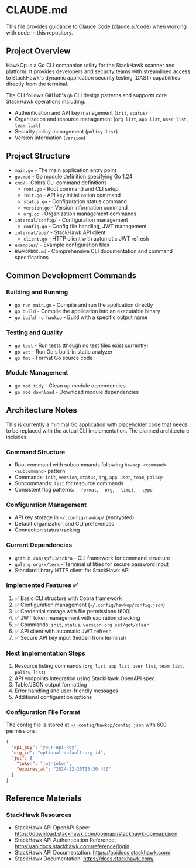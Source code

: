 # CLAUDE.md

This file provides guidance to Claude Code (claude.ai/code) when working with code in this repository.

## Project Overview

HawkOp is a Go CLI companion utility for the StackHawk scanner and platform. It provides developers and security teams with streamlined access to StackHawk's dynamic application security testing (DAST) capabilities directly from the terminal.

The CLI follows GitHub's `gh` CLI design patterns and supports core StackHawk operations including:
- Authentication and API key management (`init`, `status`)
- Organization and resource management (`org list`, `app list`, `user list`, `team list`)  
- Security policy management (`policy list`)
- Version information (`version`)

## Project Structure

- `main.go` - The main application entry point
- `go.mod` - Go module definition specifying Go 1.24
- `cmd/` - Cobra CLI command definitions
  - `root.go` - Root command and CLI setup
  - `init.go` - API key initialization command
  - `status.go` - Configuration status command
  - `version.go` - Version information command
  - `org.go` - Organization management commands
- `internal/config/` - Configuration management
  - `config.go` - Config file handling, JWT management
- `internal/api/` - StackHawk API client
  - `client.go` - HTTP client with automatic JWT refresh
- `examples/` - Example configuration files
- `HAWKOPDOC.md` - Comprehensive CLI documentation and command specifications

## Common Development Commands

### Building and Running
- `go run main.go` - Compile and run the application directly
- `go build` - Compile the application into an executable binary
- `go build -o hawkop` - Build with a specific output name

### Testing and Quality
- `go test` - Run tests (though no test files exist currently)
- `go vet` - Run Go's built-in static analyzer
- `go fmt` - Format Go source code

### Module Management
- `go mod tidy` - Clean up module dependencies
- `go mod download` - Download module dependencies

## Architecture Notes

This is currently a minimal Go application with placeholder code that needs to be replaced with the actual CLI implementation. The planned architecture includes:

### Command Structure
- Root command with subcommands following `hawkop <command> <subcommand>` pattern
- Commands: `init`, `version`, `status`, `org`, `app`, `user`, `team`, `policy`
- Subcommands: `list` for resource commands
- Consistent flag patterns: `--format`, `--org`, `--limit`, `--type`

### Configuration Management  
- API key storage in `~/.config/hawkop/` (encrypted)
- Default organization and CLI preferences
- Connection status tracking

### Current Dependencies
- `github.com/spf13/cobra` - CLI framework for command structure
- `golang.org/x/term` - Terminal utilities for secure password input
- Standard library HTTP client for StackHawk API

### Implemented Features ✅
1. ✅ Basic CLI structure with Cobra framework
2. ✅ Configuration management (`~/.config/hawkop/config.json`)
3. ✅ Credential storage with file permissions (600)
4. ✅ JWT token management with expiration checking
5. ✅ Commands: `init`, `status`, `version`, `org set/get/clear`
6. ✅ API client with automatic JWT refresh
7. ✅ Secure API key input (hidden from terminal)

### Next Implementation Steps
1. Resource listing commands (`org list`, `app list`, `user list`, `team list`, `policy list`)
2. API endpoints integration using StackHawk OpenAPI spec
3. Table/JSON output formatting
4. Error handling and user-friendly messages
5. Additional configuration options

### Configuration File Format
The config file is stored at `~/.config/hawkop/config.json` with 600 permissions:
```json
{
  "api_key": "your-api-key",
  "org_id": "optional-default-org-id", 
  "jwt": {
    "token": "jwt-token",
    "expires_at": "2024-12-25T15:30:45Z"
  }
}
```

## Reference Materials

### StackHawk Resources

- StackHawk API OpenAPI Spec: https://download.stackhawk.com/openapi/stackhawk-openapi.json
- StackHawk API Authentication Reference: https://apidocs.stackhawk.com/reference/login
- StackHawk API Documentation: https://apidocs.stackhawk.com/
- StackHawk Documentation: https://docs.stackhawk.com/